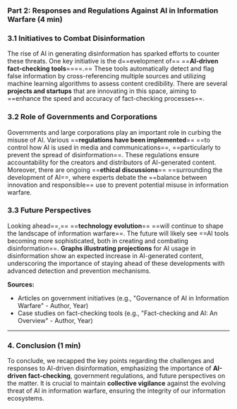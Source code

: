 ### Part 2: Responses and Regulations Against AI in Information Warfare (4 min)

### **3.1 Initiatives to Combat Disinformation**

The rise of AI in generating disinformation has sparked efforts to counter these threats. One key initiative is the d==evelopment of== ==**AI-driven fact-checking tools**====.== These tools automatically detect and flag false information by cross-referencing multiple sources and utilizing machine learning algorithms to assess content credibility. There are several **projects and startups** that are innovating in this space, aiming to ==enhance the speed and accuracy of fact-checking processes==.

### **3.2 Role of Governments and Corporations**

Governments and large corporations play an important role in curbing the misuse of AI. Various ==**regulations have been implemented**== ==to control how AI is used in media and communications==, ==particularly to prevent the spread of disinformation==. These regulations ensure accountability for the creators and distributors of AI-generated content. Moreover, there are ongoing ==**ethical discussions**== ==surrounding the development of AI==, where experts debate the ==balance between innovation and responsible== use to prevent potential misuse in information warfare.

### **3.3 Future Perspectives**

Looking ahead==,== ==**technology evolution**== ==will continue to shape the landscape of information warfare==. The future will likely see ==AI tools becoming more sophisticated, both in creating and combating disinformation==. **Graphs illustrating projections** for AI usage in disinformation show an expected increase in AI-generated content, underscoring the importance of staying ahead of these developments with advanced detection and prevention mechanisms.

**Sources:**

- Articles on government initiatives (e.g., "Governance of AI in Information Warfare" - Author, Year)
- Case studies on fact-checking tools (e.g., "Fact-checking and AI: An Overview" - Author, Year)

---

### **4. Conclusion (1 min)**

To conclude, we recapped the key points regarding the challenges and responses to AI-driven disinformation, emphasizing the importance of **AI-driven fact-checking**, government regulations, and future perspectives on the matter. It is crucial to maintain **collective vigilance** against the evolving threat of AI in information warfare, ensuring the integrity of our information ecosystems.